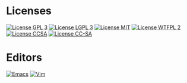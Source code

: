 # Licenses
[![License GPL 3](https://img.shields.io/badge/license-GPL%203-brightgreen.svg)](http://www.gnu.org/licenses/gpl-3.0.txt)
[![License LGPL 3](https://img.shields.io/badge/license-LGPL3-green.svg)](http://www.gnu.org/licenses/lgpl-3.0.txt)
[![License MIT](https://img.shields.io/github/license/mashape/apistatus.svg)](http://mit-license.org/)
[![License WTFPL 2](https://img.shields.io/badge/license-WTFPL2-blue.svg)](http://www.wtfpl.net/txt/copying/)
[![License CCSA](https://i.creativecommons.org/l/by-sa/4.0/80x15.png)](http://creativecommons.org/licenses/by-sa/4.0/)
[![License CC-SA](https://i.creativecommons.org/l/by-sa/4.0/88x31.png)](http://creativecommons.org/licenses/by-sa/4.0/)

# Editors
[![Emacs](http://cvs.savannah.gnu.org/viewvc/*checkout*/emacs/emacs/etc/images/icons/hicolor/scalable/apps/emacs.svg)](https://www.gnu.org/software/emacs/)
[![Vim](http://othm-org.github.io/Developer-Resources/images/vim_editor.svg)](http://www.vim.org/)
